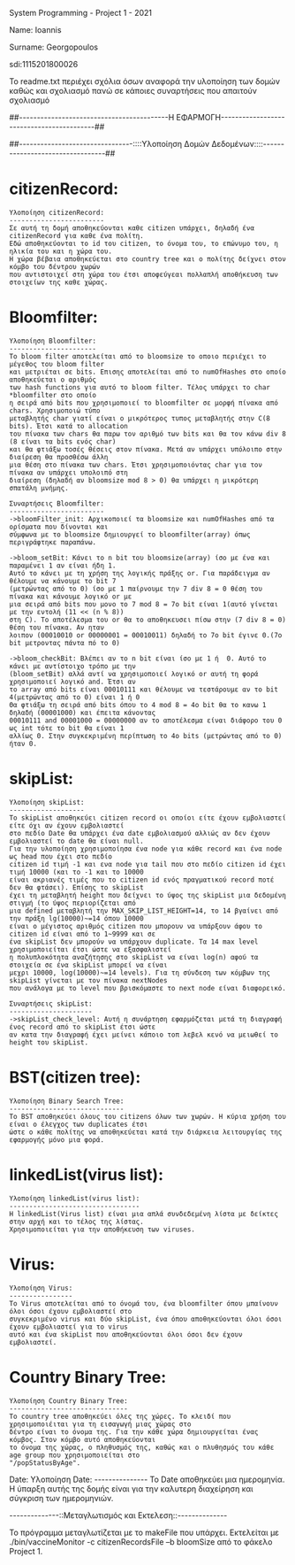 System Programming - Project 1 - 2021

Name: Ioannis

Surname: Georgopoulos

sdi:1115201800026

   Το readme.txt περιέχει σχόλια όσων αναφορά την υλοποίηση των δομών   
 καθώς και σχολιασμό πανώ σε κάποιες συναρτήσεις που απαιτούν σχολιασμό 

##------------------------------------------Η ΕΦΑΡΜΟΓΗ------------------------------------------##

##--------------------------------::::Υλοποίηση Δομών Δεδομένων::::---------------------------------##

citizenRecord:
==============
    Υλοποίηση citizenRecord:
    ------------------------
    Σε αυτή τη δομή αποθηκεύονται καθε citizen υπάρχει, δηλαδή ένα citizenRecord για καθε ένα πολίτη.
    Εδώ αποθηκεύονται το id του citizen, το όνομα του, το επώνυμο του, η ηλικία του και η χώρα του.
    Η χώρα βέβαια αποθηκεύεται στο country tree και ο πολίτης δείχνει στον κόμβο του δέντρου χωρών
    που αντιστοιχεί στη χώρα του έτσι αποφεύγεαι πολλαπλή αποθήκευση των στοιχείων της καθε χώρας.

Bloomfilter:
============
    Υλοποίηση Bloomfilter:
    ----------------------
    Το bloom filter αποτελείται από το bloomsize το οποιο περιέχει το μέγεθος του bloom filter
    και μετριέται σε bits. Επισης αποτελείται από το numOfHashes στο οποίο αποθηκεύεται ο αριθμός
    των hash functions για αυτό το bloom filter. Τέλος υπάρχει το char *bloomfilter στο οποίο
    η σειρά από bits που χρησιμοποιεί το bloomfilter σε μορφή πίνακα από chars. Χρησιμοποιώ τύπο
    μεταβλητής char γιατί είναι ο μικρότερος τυπος μεταβλητής στην C(8 bits). Έτσι κατά το allocation
    του πίνακα των chars θα παρω τον αριθμό των bits και θα τον κάνω div 8 (8 είναι τα bits ενός char)
    και θα φτιάξω τοσές θέσεις στον πίνακα. Μετά αν υπάρχει υπόλοιπο στην διαίρεση θα προσθέσω άλλη
    μια θέση στο πίνακα των chars. Έτσι χρησιμοποιόντας char για τον πίνακα αν υπάρχει υπολοιπό στη
    διαίρεση (δηλαδή αν bloomsize mod 8 > 0) θα υπάρχει η μικρότερη σπατάλη μνήμης.

    Συναρτήσεις Bloomfilter:
    ------------------------
    ->bloomFilter_init: Αρχικοποιεί τα bloomsize και numOfHashes από τα ορίσματα που δίνονται και
    σύμφωνα με το bloomsize δημιουργεί το bloomfilter(array) όπως περιγράφτηκε παραπάνω.

    ->bloom_setBit: Κάνει το n bit του bloomsize(array) ίσο με ένα και παραμένει 1 αν είναι ήδη 1.
    Αυτό το κάνει με τη χρήση της λογικής πράξης or. Για παράδειγμα αν θέλουμε να κάνουμε το bit 7
    (μετρώντας από το 0) ίσο με 1 παίρνουμε την 7 div 8 = 0 θέση του πίνακα και κάνουμε λογικό or με
    μια σειρά από bits που μονο το 7 mod 8 = 7o bit είναι 1(αυτό γίνεται με την εντολή (11 << (n % 8)) 
    στη C). Το αποτέλεσμα του or θα το αποθηκευσει πίσω στην (7 div 8 = 0) θέση του πίνακα. Αν ηταν
    λοιπον (00010010 or 00000001 = 00010011) δηλαδή το 7ο bit έγινε 0.(7ο bit μετροντας πάντα πό το 0)

    ->bloom_checkBit: Βλέπει αν το n bit είναι ίσο με 1 ή  0. Αυτό το κάνει με αντίστοιχο τρόπο με την 
    (bloom_setBit) αλλά αντί να χρησιμοποιεί λογικό or αυτή τη φορά χρησιμοποιεί λογικό and. Έτσι αν
    το array από bits είναι 00010111 και θέλουμε να τεστάρουμε αν το bit 4(μετρώντας από το 0) είναι 1 ή 0
    Θα φτιάξω τη σειρά από bits όπου το 4 mod 8 = 4o bit θα το κανω 1 δηλαδή (00001000) και έπειτα κάνοντας
    00010111 and 00001000 = 00000000 αν το αποτέλεσμα είναι διάφορο του 0 ως int τότε το bit θα είναι 1 
    αλλίως 0. Στην συγκεκριμένη περίπτωση το 4ο bits (μετρώντας από το 0) ήταν 0.

skipList:
=========
    Υλοποίηση skipList:
    -------------------
    To skipList αποθηκεύει citizen record οι οποίοι είτε έχουν εμβολιαστεί είτε όχι αν έχουν εμβολιαστεί
    στο πεδίο Date θα υπάρχει ένα date εμβολιασμού αλλιώς αν δεν έχουν εμβολιαστεί το date θα είναι null.
    Για την υλοποίηση χρησιμοποίησα ένα node για κάθε record και ένα node ως head που έχει στο πεδίο
    citizen id τιμή -1 και ενα node για tail που στο πεδίο citizen id έχει τιμή 10000 (και το -1 και το 10000
    είναι ακριανές τιμές που το citizen id ενός πραγματικού record ποτέ δεν θα φτάσει). Επίσης το skipList
    έχει τη μεταβλητή height που δείχνει το ύψος της skipList μια δεδομένη στιγμή (το ύψος περιορίζεται από 
    μια defined μεταβλητή την MAX_SKIP_LIST_HEIGHT=14, το 14 βγαίνει από την πράξη lg(10000)~=14 όπου 10000
    είναι ο μέγιστος αριθμός citizen που μπορουν να υπάρξουν άφου το citizen id είναι από το 1~9999 και σε
    ένα skipList δεν μπορούν να υπάρχουν duplicate. Τα 14 max level χρησιμοποιείται έτσι ώστε να εξασφαλιστεί
    η πολυπλοκότητα αναζήτησης στο skipList να είναι log(n) αφού τα στοιχεία σε ένα skipList μπορεί να είναι
    μεχρι 10000, log(10000)~=14 levels). Για τη σύνδεση των κόμβων της skipList γίνεται με τον πίνακα nextNodes
    που ανάλογα με το level που βρισκόμαστε το next node είναι διαφορεικό.

    Συναρτήσεις skipList:
    ---------------------
    ->skipList_check_level: Αυτή η συνάρτηση εφαρμόζεται μετά τη διαγραφή ένος record από το skipList έτσι ώστε
    αν κατα την διαγραφή έχει μείνει κάποιο τοπ λεβελ κενό να μειωθεί το height του skipList.

BST(citizen tree):
==================
    Υλοποίηση Binary Search Tree:
    -----------------------------
    Το BST αποθηκεύει όλους του citizens όλων των χωρών. Η κύρια χρήση του είναι ο έλεγχος των duplicates έτσι
    ώστε ο κάθε πολίτης να αποθηκεύεται κατά την διάρκεια λειτουργίας της εφαρμογής μόνο μια φορά.

linkedList(virus list):
=======================
    Υλοποίηση linkedList(virus list):
    ---------------------------------
    Η linkedList(Virus list) είναι μια απλά συνδεδεμένη λίστα με δείκτες στην αρχή και το τέλος της λίστας.
    Χρησιμοποιείται για την αποθήκευση των viruses.

Virus:
======
    Υλοποίηση Virus:
    ----------------
    Το Virus αποτελείται από το όνομά του, ένα bloomfilter όπου μπαίνουν όλοι όσοι έχουν εμβολιαστεί στο 
    συγκεκριμένο virus και δύο skipList, ένα όπου αποθηκεύονται όλοι όσοι έχουν εμβολιαστεί για το virus
    αυτό και ένα skipList που αποθηκεύονται όλοι όσοι δεν έχουν εμβολιαστεί. 

Country Binary Tree:
====================
    Υλοποίηση Country Binary Tree:
    ------------------------------
    Το country tree αποθηκεύει όλες της χώρες. Το κλειδί που χρησιμοποιέιται για τη εισαγωγή μιας χώρας στο
    δέντρο είναι το όνομα της. Για την κάθε χώρα δημιουργείται ένας κόμβος. Στον κόμβο αυτό αποθηκεύονται
    το όνομα της χώρας, ο πληθυσμός της, καθώς και ο πλυθησμός του κάθε age group που χρησιμοποιείται στο
    "/popStatusByAge".
    
Date:
    Υλοποίηση Date:
    ---------------
    To Date αποθηκεύει μια ημερομηνία. Η ύπαρξη αυτής της δομής είναι για την καλυτερη διαχείρηση και
    σύγκριση των ημερομηνιών.

--------------::Μεταγλωτισμός και Εκτελεση::--------------

Το πρόγραμμα μεταγλωτίζεται με το makeFile που υπάρχει.
Εκτελείται με ./bin/vaccineMonitor -c citizenRecordsFile –b bloomSize από το φάκελο Project 1.
